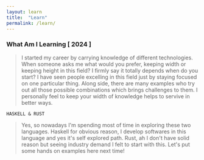 ```yaml
---
layout: learn
title:  "Learn"
permalink: /learn/
---
```


### What Am I Learning [ 2024 ]
> I started my career by carrying knowledge of different technologies.
> When someone asks me what would you prefer, keeping width or keeping height in this field?
> I firmly say it totally depends when do you start?
> I have seen people excelling in this field just by staying focused on 
> one particular thing. Along side, there are many examples who try out 
> all those possible combinations which brings challenges to them.
> I personally feel to keep your width of knowledge helps to servive in better ways.

```
HASKELL & RUST
```
> Yes, so nowadays I'm spending most of time in exploring these two languages.
> Haskell for obvious reason, I develop softwares in this language and yes it's self explored path.
> Rust, ah I don't have solid reason but seeing industry demand I felt to start with this.
> Let's put some hands on examples here next time!

